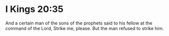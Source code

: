# I Kings 20:35

And a certain man of the sons of the prophets said to his fellow at the command of the Lord, Strike me, please. But the man refused to strike him.
